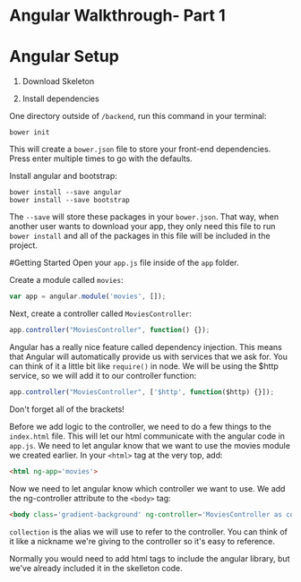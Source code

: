 # Angular Walkthrough- Part 1

# Angular Setup
1. Download Skeleton

2. Install dependencies

One directory outside of `/backend`, run this command in your terminal:

```
bower init
```

This will create a `bower.json` file to store your front-end dependencies. Press enter multiple times to go with the defaults.

Install angular and bootstrap:

```
bower install --save angular
bower install --save bootstrap
```
The `--save` will store these packages in your `bower.json`. That way, when another user wants to download your app, they only need this file to run `bower install` and all of the packages in this file will be included in the project.

#Getting Started
Open your `app.js` file inside of the `app` folder.

  Create a module called `movies`:

```javascript
var app = angular.module('movies', []);
```

Next, create a controller called `MoviesController`:

```javascript
app.controller("MoviesController", function() {});
```

Angular has a really nice feature called dependency injection. This means that Angular will automatically provide us with services that we ask for. You can think of it a little bit like `require()` in node. We will be using the $http service, so we will add it to our controller function: 

```javascript
app.controller("MoviesController", ['$http', function($http) {}]);
```
Don't forget all of the brackets! 

Before we add logic to the controller, we need to do a few things to the `index.html` file. This will let our html communicate with the angular code in `app.js`. We need to let angular know that we want to use the movies module we created earlier. In your `<html>` tag at the very top, add:

```html
<html ng-app='movies'>
```


Now we need to let angular know which controller we want to use. We add the ng-controller attribute to the `<body>` tag: 

```html
<body class='gradient-background' ng-controller='MoviesController as collection'>
```
`collection` is the alias we will use to refer to the controller. You can think of it like a nickname we're giving to the controller so it's easy to reference. 

Normally you would need to add html tags to include the angular library, but we've already included it in the skelleton code.
